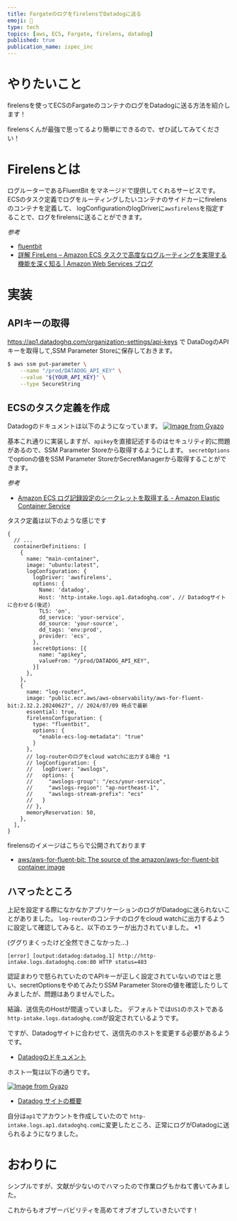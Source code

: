 ```yaml
---
title: FargateのログをfirelensでDatadogに送る
emoji: 🔎
type: tech
topics: [aws, ECS, Fargate, firelens, datadog]
published: true
publication_name: ispec_inc
---
```


# やりたいこと

firelensを使ってECSのFargateのコンテナのログをDatadogに送る方法を紹介します！

firelensくんが最強で思ってるより簡単にできるので、ぜひ試してみてください！

# Firelensとは

ログルーターであるFluentBit をマネージドで提供してくれるサービスです。
ECSのタスク定義でログをルーティングしたいコンテナのサイドカーにfirelensのコンテナを定義して、 logConfigurationのlogDriverに`awsfirelens`を指定することで、ログをfirelensに送ることができます。

*参考*
- [fluentbit](https://fluentbit.io/)
- [詳解 FireLens – Amazon ECS タスクで高度なログルーティングを実現する機能を深く知る | Amazon Web Services ブログ](https://aws.amazon.com/jp/blogs/news/under-the-hood-firelens-for-amazon-ecs-tasks/)



# 実装

## APIキーの取得

https://ap1.datadoghq.com/organization-settings/api-keys で DataDogのAPIキーを取得して,SSM Parameter Storeに保存しておきます。

```bash
$ aws ssm put-parameter \
    --name "/prod/DATADOG_API_KEY" \
    --value "${YOUR_API_KEY}" \
    --type SecureString
```

## ECSのタスク定義を作成

Datadogのドキュメントは以下のようになっています。
[![Image from Gyazo](https://i.gyazo.com/86339d30adaf9495c227f3cf33052f02.png)](https://gyazo.com/86339d30adaf9495c227f3cf33052f02)

基本これ通りに実装しますが、`apikey`を直接記述するのはセキュリティ的に問題があるので、SSM Parameter Storeから取得するようにします。
`secretOptions`でoptionの値をSSM Parameter StoreかSecretManagerから取得することができます。

*参考*
- [Amazon ECS ログ記録設定のシークレットを取得する - Amazon Elastic Container Service](https://docs.aws.amazon.com/ja_jp/AmazonECS/latest/developerguide/secrets-logconfig.html)


タスク定義は以下のような感じです

```json5
{
  // ...
  containerDefinitions: [
    {
      name: "main-container",
      image: "ubuntu:latest",
      logConfiguration: {
        logDriver: 'awsfirelens',
        options: {
          Name: 'datadog',
          Host: 'http-intake.logs.ap1.datadoghq.com', // Datadogサイトに合わせる(後述)
          TLS: 'on',
          dd_service: 'your-service',
          dd_source: 'your-source',
          dd_tags: 'env:prod',
          provider: 'ecs',
        },
        secretOptions: [{
          name: "apikey",
          valueFrom: "/prod/DATADOG_API_KEY",
        }]
      },
    },
    {
      name: "log-router",
      image: "public.ecr.aws/aws-observability/aws-for-fluent-bit:2.32.2.20240627", // 2024/07/09 時点で最新
      essential: true,
      firelensConfiguration: {
        type: "fluentbit",
        options: {
          "enable-ecs-log-metadata": "true"
        }
      },
      // log-routerのログをcloud watchに出力する場合 *1
      // logConfiguration: {
      //   logDriver: "awslogs",
      //   options: {
      //     "awslogs-group": "/ecs/your-service",
      //     "awslogs-region": "ap-northeast-1",
      //     "awslogs-stream-prefix": "ecs"
      //   }
      // },
      memoryReservation: 50,
    },
  ],
}
```

firelensのイメージはこちらで公開されております
- [aws/aws-for-fluent-bit: The source of the amazon/aws-for-fluent-bit container image](https://github.com/aws/aws-for-fluent-bit)

## ハマったところ

上記を設定する際になかなかアプリケーションのログがDatadogに送られないことがありました。
`log-router`のコンテナのログをcloud watchに出力するように設定して確認してみると、以下のエラーが出力されていました。 *1

(ググりまくったけど全然できこなかった...)

```
[error] [output:datadog:datadog.1] http://http-intake.logs.datadoghq.com:80 HTTP status=403
```

認証まわりで怒られていたのでAPIキーが正しく設定されていないのではと思い、secretOptionsをやめてみたりSSM Parameter Storeの値を確認したりしてみましたが、問題はありませんでした。

結論、送信先のHostが間違っていました。
デフォルトでは`US1`のホストである`http-intake.logs.datadoghq.com`が設定されているようです。

ですが、Datadogサイトに合わせて、送信先のホストを変更する必要があるようです。
- [Datadogのドキュメント](https://docs.datadoghq.com/ja/integrations/fluentbit/?site=ap1)

ホスト一覧は以下の通りです。

[![Image from Gyazo](https://i.gyazo.com/98d68825e882ecd20c248882691563e7.png)](https://gyazo.com/98d68825e882ecd20c248882691563e7)
- [Datadog サイトの概要](https://docs.datadoghq.com/ja/getting_started/site/#datadog-%E3%82%B5%E3%82%A4%E3%83%88%E3%81%AB%E3%82%A2%E3%82%AF%E3%82%BB%E3%82%B9%E3%81%99%E3%82%8B)

自分は`ap1`でアカウントを作成していたので `http-intake.logs.ap1.datadoghq.com`に変更したところ、正常にログがDatadogに送られるようになりました。


# おわりに

シンプルですが、文献が少ないのでハマったので作業ログもかねて書いてみました。

これからもオブザーバビリティを高めてオブオブしていきたいです！
